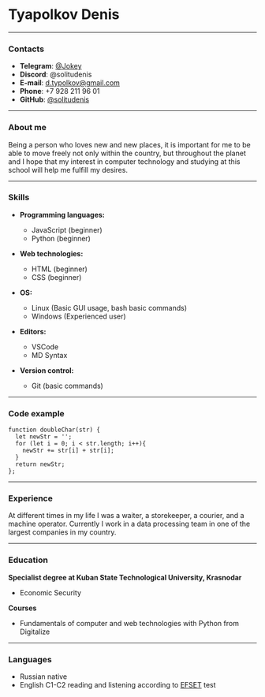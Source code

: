 # Tyapolkov Denis

---

### Contacts

- **Telegram**: [@Jokey](https://t.me/jokey)
- **Discord**: @solitudenis
- **E-mail**: d.typolkov@gmail.com
- **Phone**: +7 928 211 96 01
- **GitHub**: [@solitudenis](https://github.com/solitudenis)

---

### About me
Being a person who loves new and new places, it is important for me to be able to move freely not only within the country, but throughout the planet and I hope that my interest in computer technology and studying at this school will help me fulfill my desires.

---

### Skills

- **Programming languages:**
	- JavaScript (beginner)
	- Python (beginner)
- **Web technologies:**
	- HTML (beginner)
	- CSS (beginner)

- **OS:**
	- Linux (Basic GUI usage, bash basic commands)
	- Windows (Experienced user)

- **Editors:**
	- VSCode
	- MD Syntax

- **Version control:**
	- Git (basic commands)

---

### Code example

```
function doubleChar(str) {
  let newStr = '';
  for (let i = 0; i < str.length; i++){
    newStr += str[i] + str[i];
  }
  return newStr;
};
```

---

### Experience

At different times in my life I was a waiter, a storekeeper, a courier, and a machine operator. Currently I work in a data processing team in one of the largest companies in my country.

---

### Education

**Specialist degree at Kuban State Technological University, Krasnodar**
- Economic Security

**Courses**

- Fundamentals of computer and web technologies with Python from Digitalize

---

### Languages

- Russian native
- English C1-C2 reading and listening according to [EFSET](https://cert.efset.org/7ksnRv) test